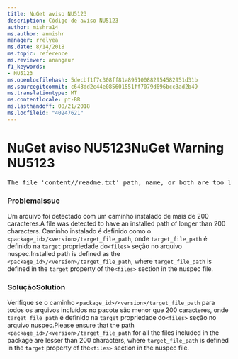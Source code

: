```yaml
---
title: NuGet aviso NU5123
description: Código de aviso NU5123
author: mishra14
ms.author: anmishr
manager: rrelyea
ms.date: 8/14/2018
ms.topic: reference
ms.reviewer: anangaur
f1_keywords:
- NU5123
ms.openlocfilehash: 5decbf1f7c308ff81a895100882954582951d31b
ms.sourcegitcommit: c643dd2c44e085601551ff7079d696bcc3ad2b49
ms.translationtype: MT
ms.contentlocale: pt-BR
ms.lasthandoff: 08/21/2018
ms.locfileid: "40247621"
---
```

# <a name="nuget-warning-nu5123"></a><span data-ttu-id="b8d1f-103">NuGet aviso NU5123</span><span class="sxs-lookup"><span data-stu-id="b8d1f-103">NuGet Warning NU5123</span></span>
<pre>The file 'content/<LongPath>/readme.txt' path, name, or both are too long. Your package might not work without long file path support. Please shorten the file path or file name.</pre>

### <a name="issue"></a><span data-ttu-id="b8d1f-104">Problema</span><span class="sxs-lookup"><span data-stu-id="b8d1f-104">Issue</span></span>

<span data-ttu-id="b8d1f-105">Um arquivo foi detectado com um caminho instalado de mais de 200 caracteres.</span><span class="sxs-lookup"><span data-stu-id="b8d1f-105">A file was detected to have an installed path of longer than 200 characters.</span></span> <span data-ttu-id="b8d1f-106">Caminho instalado é definido como o `<package_id>/<version>/target_file_path`, onde `target_file_path` é definido na `target` propriedade do`<files>` seção no arquivo nuspec.</span><span class="sxs-lookup"><span data-stu-id="b8d1f-106">Installed path is defined as the `<package_id>/<version>/target_file_path`, where `target_file_path` is defined in the `target` property of the`<files>` section in the nuspec file.</span></span>


### <a name="solution"></a><span data-ttu-id="b8d1f-107">Solução</span><span class="sxs-lookup"><span data-stu-id="b8d1f-107">Solution</span></span>

<span data-ttu-id="b8d1f-108">Verifique se o caminho `<package_id>/<version>/target_file_path` para todos os arquivos incluídos no pacote são menor que 200 caracteres, onde `target_file_path` é definido na `target` propriedade do`<files>` seção no arquivo nuspec.</span><span class="sxs-lookup"><span data-stu-id="b8d1f-108">Please ensure that the path `<package_id>/<version>/target_file_path` for all the files included in the package are lesser than 200 characters, where `target_file_path` is defined in the `target` property of the`<files>` section in the nuspec file.</span></span>

